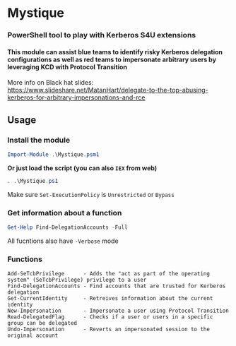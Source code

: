 # Mystique
### PowerShell tool to play with Kerberos S4U extensions
#### This module can assist blue teams to identify risky Kerberos delegation configurations as well as red teams to impersonate arbitrary users by leveraging KCD with Protocol Transition

More info on Black hat slides: https://www.slideshare.net/MatanHart/delegate-to-the-top-abusing-kerberos-for-arbitrary-impersonations-and-rce

## Usage
### Install the module
```powershell
Import-Module .\Mystique.psm1
```
**Or just load the script (you can also `IEX` from web)**
```powershell
. .\Mystique.ps1
```
Make sure `Set-ExecutionPolicy` is `Unrestricted` or `Bypass`
### Get information about a function
```powershell
Get-Help Find-DelegationAccounts -Full
```
All fucntions also have `-Verbose` mode
### Functions
    Add-SeTcbPrivilege      - Adds the "act as part of the operating system" (SeTcbPrivilege) privilege to a user
    Find-DelegationAccounts - Find accounts that are trusted for Kerberos delegation
    Get-CurrentIdentity     - Retreives information about the current identity
    New-Impersonation       - Impersonate a user using Protocol Transition
    Read-DelegatedFlag      - Checks if a user or users in a specific group can be delegated
    Undo-Impersonation      - Reverts an impersonated session to the original account


